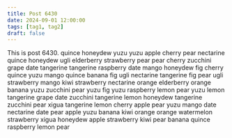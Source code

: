 ```yaml
---
title: Post 6430
date: 2024-09-01 12:00:00
tags: [tag1, tag2]
draft: false
---
```

This is post 6430.
quince
honeydew
yuzu
yuzu
apple
cherry
pear
nectarine
quince
honeydew
ugli
elderberry
strawberry
pear
pear
cherry
zucchini
grape
date
tangerine
tangerine
raspberry
date
mango
honeydew
fig
cherry
quince
yuzu
mango
quince
banana
fig
ugli
nectarine
tangerine
fig
pear
ugli
strawberry
mango
kiwi
strawberry
nectarine
orange
elderberry
orange
banana
yuzu
zucchini
pear
yuzu
fig
yuzu
raspberry
lemon
pear
yuzu
lemon
tangerine
grape
date
zucchini
tangerine
lemon
honeydew
tangerine
zucchini
pear
xigua
tangerine
lemon
cherry
apple
pear
yuzu
mango
date
nectarine
date
pear
apple
yuzu
banana
kiwi
orange
orange
watermelon
strawberry
xigua
honeydew
apple
strawberry
kiwi
pear
banana
quince
raspberry
lemon
pear
